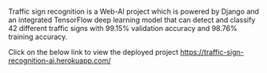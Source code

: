 Traffic sign recognition is a Web-AI project which is powered by Django and an integrated TensorFlow deep learning model that can detect and classify 42 different traffic signs with 99.15% validation accuracy and 98.76% training accuracy.

Click on the below link to view the deployed project
https://traffic-sign-recognition-ai.herokuapp.com/
